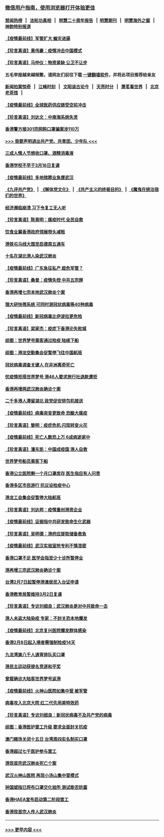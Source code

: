 ### [微信用户指南，使用浏览器打开体验更佳](https://github.com/gfw-breaker/banned-news1/blob/master/indexes/wechat-guide.md?t=0)
#### [禁闻热榜](热点新闻.md?t=0)  &nbsp;&nbsp;|&nbsp;&nbsp; [法轮功真相](https://github.com/gfw-breaker/truth/blob/master/README.md?t=0) &nbsp;&nbsp;|&nbsp;&nbsp; [明慧二十周年报告](https://github.com/gfw-breaker/mh-reports/blob/master/README.md?t=0) &nbsp;&nbsp;|&nbsp;&nbsp;[明慧期刊](https://github.com/gfw-breaker/mh-qikan) &nbsp;&nbsp;|&nbsp;&nbsp; [明慧海外之窗](https://github.com/gfw-breaker/mh-news/blob/master/README.md?t=0) &nbsp;&nbsp;|&nbsp;&nbsp; [神韵特别报道](https://github.com/gfw-breaker/mh-news/blob/master/shenyun.md?t=0)
#### [【疫情最前线】军管扩大 蝗灾进逼](../pages/nsc415/n11873780.md?t=02170944) 
#### [【珍言真语】黄伟豪：疫情冲击中国模式](../pages/nsc415/n11873482.md?t=02170944) 
#### [【珍言真语】马仲仪：物资紧缺 公卫不让步](../pages/nsc415/n11872315.md?t=02170944) 
#### 五毛举报越来越频繁，请网友们前往下载 [一键翻墙软件](https://github.com/gfw-breaker/ssr-accounts)，并将此项目推荐给亲友
#### [新闻拍案惊奇](https://github.com/gfw-breaker/banned-news1/blob/master/pages/link4.md) &nbsp;&nbsp;|&nbsp;&nbsp; [江峰时刻](https://github.com/gfw-breaker/banned-news1/blob/master/pages/link4.md) &nbsp;&nbsp;|&nbsp;&nbsp; [文昭谈古论今](https://github.com/gfw-breaker/banned-news1/blob/master/pages/link4.md) &nbsp;&nbsp;|&nbsp;&nbsp; [天亮时分](https://github.com/gfw-breaker/banned-news1/blob/master/pages/link4.md) &nbsp;&nbsp;|&nbsp;&nbsp; [萧茗看世界](https://github.com/gfw-breaker/banned-news1/blob/master/pages/link4.md) &nbsp;&nbsp;|&nbsp;&nbsp; [北京老茶馆](https://github.com/gfw-breaker/banned-news1/blob/master/pages/link4.md) &nbsp;&nbsp;|&nbsp;&nbsp; 
#### [【疫情最前线】全球医药供应链受空前冲击](../pages/nsc415/n11869614.md?t=02170944) 
#### [【珍言真语】刘达文：中南海系统失灵](../pages/nsc415/n11869465.md?t=02170944) 
#### [香港警方接301宗网购口罩骗案涉110万](../pages/nsc415/n11867572.md?t=02170944) 
#### [>>> 我要声明退出共产党、共青团、少年队 <<<](https://github.com/begood0513/goodnews/blob/master/quit/letter.md) 
#### [三成人情人节想收口罩、酒精消毒液](../pages/nsc415/n11867523.md?t=02170944) 
#### [香港学校不早于3月16日复课](../pages/nsc415/n11867498.md?t=02170944) 
#### [【疫情最前线】多地殡葬业急援武汉](../pages/nsc415/n11866914.md?t=02170944) 
#### [《九评共产党》](https://github.com/begood0513/9ping.md/blob/master/README.md) &nbsp;|&nbsp; [《解体党文化》](../../../../jtdwh.md/blob/master/README.md)  &nbsp;|&nbsp; [《共产主义的终极目的》](../../../../gczydzjmd.md/blob/master/README.md) &nbsp;|&nbsp; [《魔鬼在统治我们的世界》](../../../../mgztzwmdsj.md/blob/master/README.md) 
#### [经济濒临崩溃 习下令复工无人听](../pages/nsc415/n11867269.md?t=02170944) 
#### [【珍言真语】陈竟明：瘟疫时代 全民自救](../pages/nsc415/n11866765.md?t=02170944) 
#### [饮食业冀香港政府领展带头减租](../pages/nsc415/n11864876.md?t=02170944) 
#### [港铁屯马线大围至启德周五通车](../pages/nsc415/n11864842.md?t=02170944) 
#### [十名在湖北港人染武汉肺炎](../pages/nsc415/n11864807.md?t=02170944) 
#### [【疫情最前线】广东急征私产 趁危军管？](../pages/nsc415/n11864205.md?t=02170944) 
#### [【珍言真语】桑普：疫情失控 中共五宗罪](../pages/nsc415/n11864157.md?t=02170944) 
#### [香港再增七宗本地武汉肺炎个案](../pages/nsc415/n11862405.md?t=02170944) 
#### [理大研快筛系统 可同时测冠状病毒等40种病毒](../pages/nsc415/n11862376.md?t=02170944) 
#### [【疫情最前线】新冠病毒比伊波拉更危险](../pages/nsc415/n11862199.md?t=02170944) 
#### [【珍言真语】梁家杰：疫症下香港沦失败城](../pages/nsc415/n11861588.md?t=02170944) 
#### [组图：世界梦号乘客通过检疫 陆续下船](../pages/nsc415/n11858302.md?t=02170944) 
#### [组图：港龙空勤集会促暂停飞往中国航班](../pages/nsc415/n11858190.md?t=02170944) 
#### [冠状病毒调查关键人 在非洲离奇死亡](../pages/nsc415/n11859798.md?t=02170944) 
#### [忧疫情拒搭世界梦号 港46人要求旅行社退款遭拒](../pages/nsc415/n11859849.md?t=02170944) 
#### [香港再增两武汉肺炎确诊个案](../pages/nsc415/n11859833.md?t=02170944) 
#### [二千多港人滞留湖北 政党促安排包机接送](../pages/nsc415/n11859831.md?t=02170944) 
#### [【疫情最前线】病毒突变更致命 恐酿大瘟疫](../pages/nsc415/n11859604.md?t=02170944) 
#### [【珍言真语】黎明：疫症危机 闪现转变火花](../pages/nsc415/n11859199.md?t=02170944) 
#### [【疫情最前线】死亡人数恐上万 6成病逝家中](../pages/nsc415/n11856687.md?t=02170944) 
#### [【珍言真语】潘东凯：中国成疫国 港人自救](../pages/nsc415/n11856962.md?t=02170944) 
#### [世界梦号船员乘客下船](../pages/nsc415/n11856883.md?t=02170944) 
#### [香港公立医院剩一个月口罩库存 医生指应有人问责](../pages/nsc415/n11856875.md?t=02170944) 
#### [香港多区市民游行 抗议设检疫中心](../pages/nsc415/n11856866.md?t=02170944) 
#### [港龙工会集会促暂停大陆航班](../pages/nsc415/n11856840.md?t=02170944) 
#### [【珍言真语】刘达邦：疫情重创港资企业](../pages/nsc415/n11854274.md?t=02170944) 
#### [【疫情最前线】证据指中共研发致命生化武器](../pages/nsc415/n11853087.md?t=02170944) 
#### [【珍言真语】吴明德：港府应提取储备救急](../pages/nsc415/n11852734.md?t=02170944) 
#### [【疫情最前线】武汉实验室抢专利不慎泄密](../pages/nsc415/n11850310.md?t=02170944) 
#### [香港口罩不足 医学会指至少十诊所暂停业](../pages/nsc415/n11850301.md?t=02170944) 
#### [港再增三宗武汉肺炎确诊个案](../pages/nsc415/n11850328.md?t=02170944) 
#### [台湾2月7日起暂停港澳居民入台证申请](../pages/nsc415/n11850304.md?t=02170944) 
#### [香港教育局暂维持3月2日复课](../pages/nsc415/n11850260.md?t=02170944) 
#### [【珍言真语】专访刘细良：武汉肺炎是对中共致命一击](../pages/nsc415/n11849934.md?t=02170944) 
#### [港人未返大陆染疫 专家：不封关恐本地爆发](../pages/nsc415/n11848021.md?t=02170944) 
#### [【疫情最前线】北京复兴医院爆发群体感染](../pages/nsc415/n11847626.md?t=02170944) 
#### [香港2月8日起入境者需强制检疫14天](../pages/nsc415/n11847658.md?t=02170944) 
#### [九龙湾逾八千人通宵排队买口罩](../pages/nsc415/n11847647.md?t=02170944) 
#### [港民主运动获提名竞逐和平奖](../pages/nsc415/n11847633.md?t=02170944) 
#### [曾载确诊大陆客世界梦号返港](../pages/nsc415/n11847608.md?t=02170944) 
#### [【疫情最前线】火神山医院如集中营 被军管](../pages/nsc415/n11847524.md?t=02170944) 
#### [病毒攻入北京大院 红二代先用美特效药](../pages/nsc415/n11847427.md?t=02170944) 
#### [【珍言真语】专访刘细良：新冠状病毒不及共产党的病毒](../pages/nsc415/n11847164.md?t=02170944) 
#### [组图：香港医护罢工升级 要求全面封关抗疫](../pages/nsc415/n11844107.md?t=02170944) 
#### [澳门赌场关闭十五日 台湾周四实名制买口罩](../pages/nsc415/n11845083.md?t=02170944) 
#### [香港超过七千医护参与罢工](../pages/nsc415/n11845051.md?t=02170944) 
#### [港现首宗武汉肺炎死亡个案](../pages/nsc415/n11844998.md?t=02170944) 
#### [武汉火神山医院 再现小汤山集中营模式](../pages/nsc415/n11844763.md?t=02170944) 
#### [钟国斌指已将布口罩交化验所 测试能否防菌](../pages/nsc415/n11842783.md?t=02170944) 
#### [香港HAEA宣布启动第二阶段罢工](../pages/nsc415/n11842723.md?t=02170944) 
#### [香港现首宗人传人武汉肺炎](../pages/nsc415/n11842766.md?t=02170944) 

----
#### [ >>> 更早内容 <<< ](../indexes/nsc415-earlier.md)
